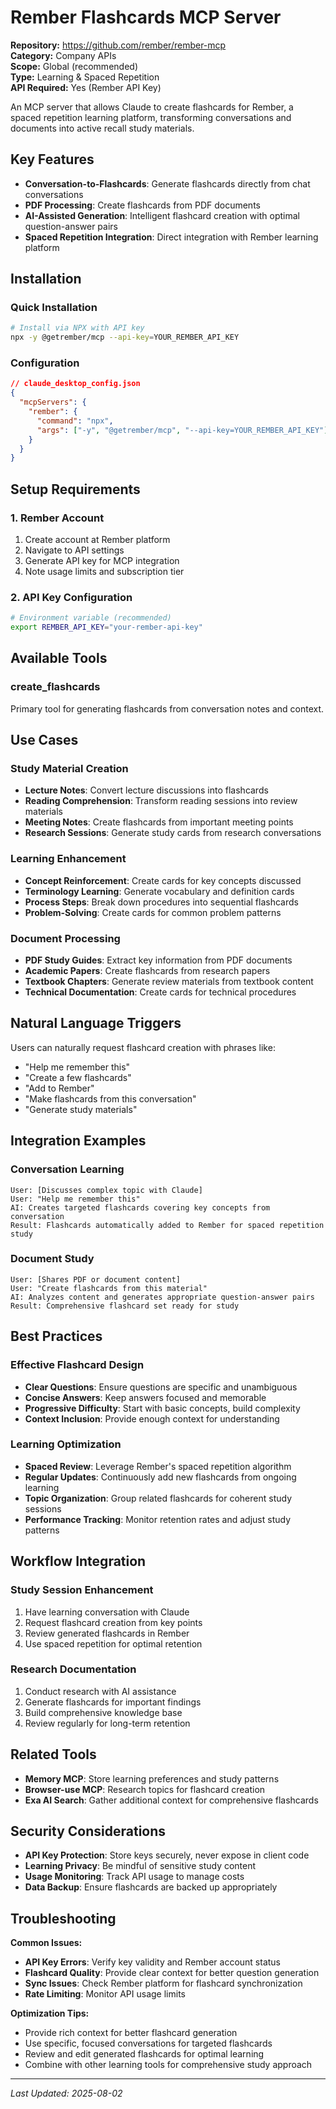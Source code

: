 # Rember Flashcards MCP Server

**Repository:** https://github.com/rember/rember-mcp  
**Category:** Company APIs  
**Scope:** Global (recommended)  
**Type:** Learning & Spaced Repetition  
**API Required:** Yes (Rember API Key)

An MCP server that allows Claude to create flashcards for Rember, a spaced repetition learning platform, transforming conversations and documents into active recall study materials.

## Key Features

- **Conversation-to-Flashcards**: Generate flashcards directly from chat conversations
- **PDF Processing**: Create flashcards from PDF documents
- **AI-Assisted Generation**: Intelligent flashcard creation with optimal question-answer pairs
- **Spaced Repetition Integration**: Direct integration with Rember learning platform

## Installation

### Quick Installation
```bash
# Install via NPX with API key
npx -y @getrember/mcp --api-key=YOUR_REMBER_API_KEY
```

### Configuration
```json
// claude_desktop_config.json
{
  "mcpServers": {
    "rember": {
      "command": "npx",
      "args": ["-y", "@getrember/mcp", "--api-key=YOUR_REMBER_API_KEY"]
    }
  }
}
```

## Setup Requirements

### 1. Rember Account
1. Create account at Rember platform
2. Navigate to API settings
3. Generate API key for MCP integration
4. Note usage limits and subscription tier

### 2. API Key Configuration
```bash
# Environment variable (recommended)
export REMBER_API_KEY="your-rember-api-key"
```

## Available Tools

### create_flashcards
Primary tool for generating flashcards from conversation notes and context.

## Use Cases

### Study Material Creation
- **Lecture Notes**: Convert lecture discussions into flashcards
- **Reading Comprehension**: Transform reading sessions into review materials
- **Meeting Notes**: Create flashcards from important meeting points
- **Research Sessions**: Generate study cards from research conversations

### Learning Enhancement
- **Concept Reinforcement**: Create cards for key concepts discussed
- **Terminology Learning**: Generate vocabulary and definition cards
- **Process Steps**: Break down procedures into sequential flashcards
- **Problem-Solving**: Create cards for common problem patterns

### Document Processing
- **PDF Study Guides**: Extract key information from PDF documents
- **Academic Papers**: Create flashcards from research papers
- **Textbook Chapters**: Generate review materials from textbook content
- **Technical Documentation**: Create cards for technical procedures

## Natural Language Triggers

Users can naturally request flashcard creation with phrases like:
- "Help me remember this"
- "Create a few flashcards"
- "Add to Rember"
- "Make flashcards from this conversation"
- "Generate study materials"

## Integration Examples

### Conversation Learning
```
User: [Discusses complex topic with Claude]
User: "Help me remember this"
AI: Creates targeted flashcards covering key concepts from conversation
Result: Flashcards automatically added to Rember for spaced repetition study
```

### Document Study
```
User: [Shares PDF or document content]
User: "Create flashcards from this material"
AI: Analyzes content and generates appropriate question-answer pairs
Result: Comprehensive flashcard set ready for study
```

## Best Practices

### Effective Flashcard Design
- **Clear Questions**: Ensure questions are specific and unambiguous
- **Concise Answers**: Keep answers focused and memorable
- **Progressive Difficulty**: Start with basic concepts, build complexity
- **Context Inclusion**: Provide enough context for understanding

### Learning Optimization
- **Spaced Review**: Leverage Rember's spaced repetition algorithm
- **Regular Updates**: Continuously add new flashcards from ongoing learning
- **Topic Organization**: Group related flashcards for coherent study sessions
- **Performance Tracking**: Monitor retention rates and adjust study patterns

## Workflow Integration

### Study Session Enhancement
1. Have learning conversation with Claude
2. Request flashcard creation from key points
3. Review generated flashcards in Rember
4. Use spaced repetition for optimal retention

### Research Documentation
1. Conduct research with AI assistance
2. Generate flashcards for important findings
3. Build comprehensive knowledge base
4. Review regularly for long-term retention

## Related Tools

- **Memory MCP**: Store learning preferences and study patterns
- **Browser-use MCP**: Research topics for flashcard creation
- **Exa AI Search**: Gather additional context for comprehensive flashcards

## Security Considerations

- **API Key Protection**: Store keys securely, never expose in client code
- **Learning Privacy**: Be mindful of sensitive study content
- **Usage Monitoring**: Track API usage to manage costs
- **Data Backup**: Ensure flashcards are backed up appropriately

## Troubleshooting

**Common Issues:**
- **API Key Errors**: Verify key validity and Rember account status
- **Flashcard Quality**: Provide clear context for better question generation
- **Sync Issues**: Check Rember platform for flashcard synchronization
- **Rate Limiting**: Monitor API usage limits

**Optimization Tips:**
- Provide rich context for better flashcard generation
- Use specific, focused conversations for targeted flashcards
- Review and edit generated flashcards for optimal learning
- Combine with other learning tools for comprehensive study approach

---

*Last Updated: 2025-08-02*